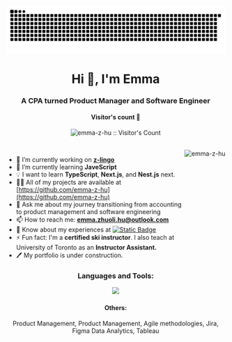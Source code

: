 <p align = "center">
	<img src = "https://github.com/7oSkaaa/7oSkaaa/blob/output/github-contribution-grid-snake.svg?" alt = "Snake Game"/>
</p>
<h1 align="center">Hi 👋, I'm Emma</h1>
<h3 align="center">A CPA turned Product Manager and Software Engineer</h3>

<h4 align="center">Visitor's count 👀</h4>
<p align="center"><img src="https://profile-counter.glitch.me/{emma-z-hu}/count.svg" alt="emma-z-hu :: Visitor's Count" /></p>
<br/>
<img align="right" height="220px" src="https://blog.emma-z-hu.com/logo/imemma-z-hu.gif" alt="emma-z-hu" />

- 🔭 I’m currently working on **[z-lingo](https://github.com/emma-z-hu/z-lingo)**
- 🌱 I’m currently learning **JaveScript**
- 💡 I want to learn **TypeScript**, **Next.js**, and **Nest.js** next.
- 👨‍💻 All of my projects are available at [https://github.com/emma-z-hu](https://github.com/emma-z-hu)
- 💬 Ask me about my journey transitioning from accounting to product management and software engineering
- 📫 How to reach me: **emma.zhuoli.hu@outlook.com**
- 📄 Know about my experiences at <a href="https://www.linkedin.com/in/emma-z-hu"><img alt="Static Badge" src="https://img.shields.io/badge/linkedin-blue?logo=linkedin&logoColor=white"></a>
- ⚡ Fun fact: I'm a **certified ski instructor**. I also teach at University of Toronto as an **Instructor Assistant.**
- 🖊️ My portfolio is under construction. 



<h3 align="center">Languages and Tools:</h3>
<p align="center">
  <a href="https://skillicons.dev">
    <img src="https://skillicons.dev/icons?i=html,css,sass,javascript,react,nodejs,express,mysql,firebase,git,github,materialui,postman" />
  </a>
</p>

<h4 align="center">Others:</h4>
<p align="center">
  Product Management, Product Management, Agile methodologies, Jira, Figma
  Data Analytics, Tableau
</p>

